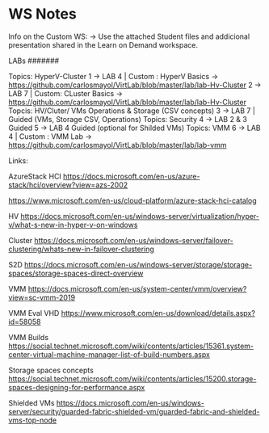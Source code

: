 # WS Notes

Info on the Custom WS:
-> Use the attached Student files and addicional presentation shared in the Learn on Demand workspace.

LABs
#######

Topics: HyperV-Cluster
1 -> LAB 4 | Custom : HyperV Basics -> https://github.com/carlosmayol/VirtLab/blob/master/lab/lab-Hv-Cluster
2 -> LAB 7 | Custom:  CLuster Basics -> https://github.com/carlosmayol/VirtLab/blob/master/lab/lab-Hv-Cluster
Topcis: HV/Cluter/ VMs Operations & Storage (CSV concepts)
3 -> LAB 7 | Guided (VMs, Storage CSV, Operations)
Topics: Security
4 -> LAB 2 & 3 Guided
5 -> LAB 4 Guided (optional for Shilded VMs)
Topics: VMM
6 -> LAB 4 | Custom : VMM Lab -> https://github.com/carlosmayol/VirtLab/blob/master/lab/lab-vmm



Links:

AzureStack HCI
<https://docs.microsoft.com/en-us/azure-stack/hci/overview?view=azs-2002>

<https://www.microsoft.com/en-us/cloud-platform/azure-stack-hci-catalog>

HV
<https://docs.microsoft.com/en-us/windows-server/virtualization/hyper-v/what-s-new-in-hyper-v-on-windows>

Cluster
<https://docs.microsoft.com/en-us/windows-server/failover-clustering/whats-new-in-failover-clustering>

S2D
<https://docs.microsoft.com/en-us/windows-server/storage/storage-spaces/storage-spaces-direct-overview>

VMM
<https://docs.microsoft.com/en-us/system-center/vmm/overview?view=sc-vmm-2019>

VMM Eval VHD
<https://www.microsoft.com/en-us/download/details.aspx?id=58058>

VMM Builds
<https://social.technet.microsoft.com/wiki/contents/articles/15361.system-center-virtual-machine-manager-list-of-build-numbers.aspx>

Storage spaces concepts
<https://social.technet.microsoft.com/wiki/contents/articles/15200.storage-spaces-designing-for-performance.aspx>

Shielded VMs
<https://docs.microsoft.com/en-us/windows-server/security/guarded-fabric-shielded-vm/guarded-fabric-and-shielded-vms-top-node>
